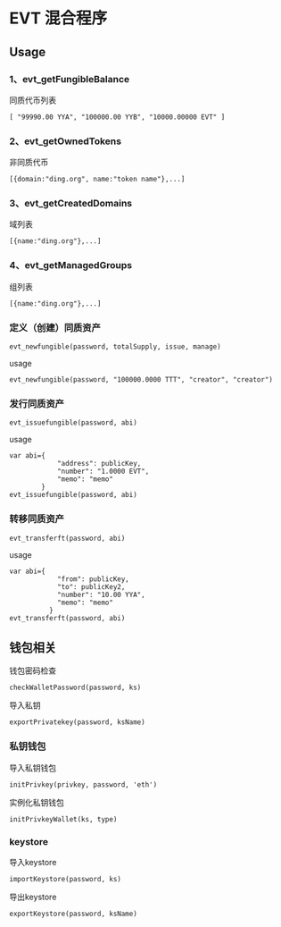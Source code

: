 # EVT 混合程序

## Usage

### 1、evt_getFungibleBalance
同质代币列表
```
[ "99990.00 YYA", "100000.00 YYB", "10000.00000 EVT" ]
```

### 2、evt_getOwnedTokens
非同质代币
```
[{domain:"ding.org", name:"token name"},...]
```

### 3、evt_getCreatedDomains
域列表
```
[{name:"ding.org"},...]
```

### 4、evt_getManagedGroups
组列表
```
[{name:"ding.org"},...]
```

### 定义（创建）同质资产
```
evt_newfungible(password, totalSupply, issue, manage)
```
usage
```
evt_newfungible(password, "100000.0000 TTT", "creator", "creator")
```

### 发行同质资产
```
evt_issuefungible(password, abi)
```
usage
```
var abi={
            "address": publicKey,
            "number": "1.0000 EVT",
            "memo": "memo"
        }
evt_issuefungible(password, abi)
```

### 转移同质资产
```
evt_transferft(password, abi)
```
usage
```
var abi={
            "from": publicKey,
            "to": publicKey2,
            "number": "10.00 YYA",
            "memo": "memo"
          }
evt_transferft(password, abi)
```

## 钱包相关

钱包密码检查
```
checkWalletPassword(password, ks)
```
导入私钥
```
exportPrivatekey(password, ksName)
```
### 私钥钱包

导入私钥钱包
```
initPrivkey(privkey, password, 'eth')
```
实例化私钥钱包
```
initPrivkeyWallet(ks, type) 
```


### keystore

导入keystore
```
importKeystore(password, ks)
```
导出keystore
```
exportKeystore(password, ksName)
```